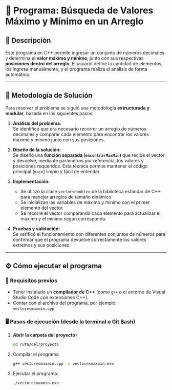 # 🧮 Programa: Búsqueda de Valores Máximo y Mínimo en un Arreglo

## 📘 Descripción
Este programa en C++ permite ingresar un conjunto de números decimales y determina el **valor máximo y mínimo**, junto con sus respectivas **posiciones dentro del arreglo**. El usuario define la cantidad de elementos, los ingresa manualmente, y el programa realiza el análisis de forma automática.

---

## 🧠 Metodología de Solución
Para resolver el problema se siguió una metodología **estructurada y modular**, basada en los siguientes pasos:

1. **Análisis del problema:**  
   Se identificó que era necesario recorrer un arreglo de números decimales y comparar cada elemento para encontrar los valores máximo y mínimo junto con sus posiciones.

2. **Diseño de la solución:**  
   Se diseñó una **función separada (`encontrarMaxMin`)** que recibe el vector y devuelve, mediante parámetros por referencia, los valores y posiciones requeridos. Esta técnica permite mantener el código principal (`main`) limpio y fácil de entender.

3. **Implementación:**  
   - Se utilizó la clase `vector<double>` de la biblioteca estándar de C++ para manejar arreglos de tamaño dinámico.  
   - Se inicializan las variables de máximo y mínimo con el primer elemento del vector.  
   - Se recorre el vector comparando cada elemento para actualizar el máximo y el mínimo según corresponda.

4. **Pruebas y validación:**  
   Se verificó el funcionamiento con diferentes conjuntos de números para confirmar que el programa devuelve correctamente los valores extremos y sus posiciones.

---

## ⚙️ Cómo ejecutar el programa

### 🔧 Requisitos previos
- Tener instalado un **compilador de C++** (como `g++` o el entorno de Visual Studio Code con extensiones C++).
- Contar con el archivo del programa, por ejemplo:  
  `vectoresmaxmin.cpp`

### 🖥️ Pasos de ejecución (desde la terminal o Git Bash)

1. **Abrir la carpeta del proyecto**}
   ```bash
   cd ruta/del/proyecto
2. Compilar el programa
   ```bash
   g++ vectoresmaxmin.cpp -o vectoresmaxmin.exe
3. Ejecutar el programa:
   ```bash
   ./vectoresmaxmin.exe

  
